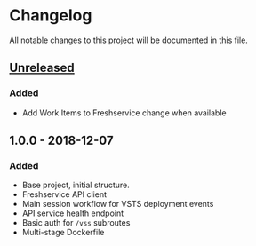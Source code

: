# Changelog
All notable changes to this project will be documented in this file.

## [Unreleased]
### Added
- Add Work Items to Freshservice change when available

## 1.0.0 - 2018-12-07
### Added
- Base project, initial structure.
- Freshservice API client
- Main session workflow for VSTS deployment events
- API service health endpoint
- Basic auth for `/vss` subroutes
- Multi-stage Dockerfile

[Unreleased]: https://github.com/payvision-development/scribe/compare/v1.0.0...HEAD
